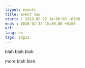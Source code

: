 ```yaml
---
layout: events
title: event now
starts : 2018-02-22 14:00:00 +0100
ends : 2018-02-22 15:00:00 +0100
url:
lang: en
tags: sdg32
---
```



blah blah blah


<!--more-->


more blah blah
